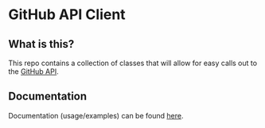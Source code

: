 # GitHub API Client

## What is this?

This repo contains a collection of classes that will allow for easy calls out to the [GitHub API](https://docs.github.com/en/rest).

## Documentation

Documentation (usage/examples) can be found [here](https://csc109.github.io/GitHubApiClient/).
